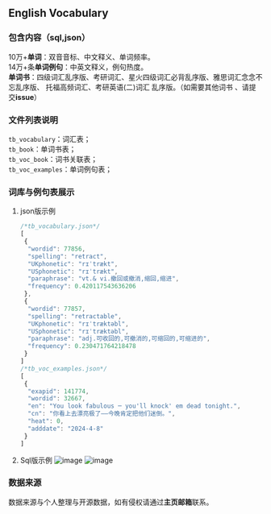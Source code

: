 ## English Vocabulary

### 包含内容（sql,json）
10万+**单词**：双音音标、中文释义、单词频率。  
14万+条**单词例句**：中英文释义，例句热度。  
**单词书**：四级词汇乱序版、考研词汇、星火四级词汇必背乱序版、雅思词汇念念不忘乱序版、
托福高频词汇、考研英语(二)词汇 乱序版。（如需要其他词书 、请提交**issue**）

### 文件列表说明
`tb_vocabulary`：词汇表；  
`tb_book`：单词书表；  
`tb_voc_book`：词书关联表；  
`tb_voc_examples`：单词例句表；  

### 词库与例句表展示
1. json版示例
   ```js
   /*tb_vocabulary.json*/
   [
    {
     "wordid": 77856,
     "spelling": "retract",
     "UKphonetic": "rɪˈtrækt",
     "USphonetic": "rɪˈtrækt",
     "paraphrase": "vt.& vi.撤回或撤消,缩回,缩进",
     "frequency": 0.420117543636206
    },
    {
     "wordid": 77857,
     "spelling": "retractable",
     "UKphonetic": "rɪˈtræktəbl",
     "USphonetic": "rɪˈtræktəbl",
     "paraphrase": "adj.可收回的,可撤消的,可缩回的,可缩进的",
     "frequency": 0.230471764218478
    }
   ]
   /*tb_voc_examples.json*/
   [
    {
     "exapid": 141774,
     "wordid": 32667,
     "en": "You look fabulous ─ you'll knock' em dead tonight.",
     "cn": "你看上去漂亮极了——今晚肯定把他们迷倒。",
     "heat": 0,
     "adddate": "2024-4-8"
    }
   ]
   ```
2. Sql版示例
![image](https://github.com/user-attachments/assets/563ec389-5370-4970-b5d3-3806443c962f)
![image](https://github.com/user-attachments/assets/e7ef83c9-37a8-4998-ba2a-3e9ae52a68e3)

### 数据来源
数据来源与个人整理与开源数据，如有侵权请通过**主页邮箱**联系。

